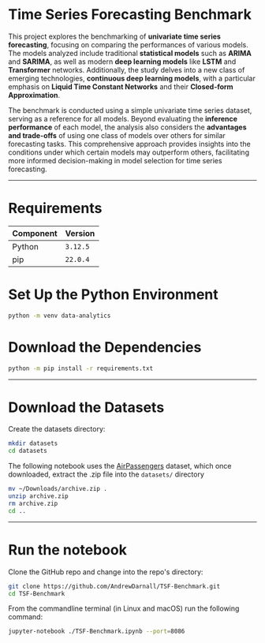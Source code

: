 # Time Series Forecasting Benchmark


This project explores the benchmarking of **univariate time series forecasting**, focusing on comparing the performances of various models. The models analyzed include traditional 
**statistical models** such as **ARIMA** and **SARIMA**, as well as modern **deep learning models** like **LSTM** and **Transformer** networks. 
Additionally, the study delves into a new class of emerging technologies, **continuous deep learning models**, 
with a particular emphasis on **Liquid Time Constant Networks** and their **Closed-form Approximation**.

The benchmark is conducted using a simple univariate time series dataset, serving as a reference for all models. 
Beyond evaluating the **inference performance** of each model, the analysis also considers the **advantages and trade-offs** 
of using one class of models over others for similar forecasting tasks. 
This comprehensive approach provides insights into the conditions under which certain models may outperform others, 
facilitating more informed decision-making in model selection for time series forecasting.


------

# Requirements

| Component | Version |
|-----------|---------|
| Python    | `3.12.5`|
| pip       | `22.0.4`|


# Set Up the Python Environment

```bash
python -m venv data-analytics
```

# Download the Dependencies

```bash
python -m pip install -r requirements.txt
```
------

# Download the Datasets

Create the datasets directory:

```bash
mkdir datasets
cd datasets
```

The following notebook uses the [AirPassengers](https://www.kaggle.com/datasets/rakannimer/air-passengers) dataset, which once downloaded, extract the .zip file into the `datasets/` directory

```bash
mv ~/Downloads/archive.zip .
unzip archive.zip
rm archive.zip
cd ..
```

------

# Run the notebook

Clone the GitHub repo and change into the repo's directory:

```bash
git clone https://github.com/AndrewDarnall/TSF-Benchmark.git
cd TSF-Benchmark
```

From the commandline terminal (in Linux and macOS) run the following command:

```bash
jupyter-notebook ./TSF-Benchmark.ipynb --port=8086
```
